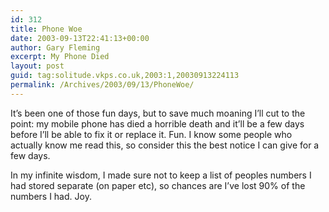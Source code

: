 ```yaml
---
id: 312
title: Phone Woe
date: 2003-09-13T22:41:13+00:00
author: Gary Fleming
excerpt: My Phone Died
layout: post
guid: tag:solitude.vkps.co.uk,2003:1,20030913224113
permalink: /Archives/2003/09/13/PhoneWoe/
---
```

It&#8217;s been one of those fun days, but to save much moaning I&#8217;ll cut to the point: my mobile phone has died a horrible death and it&#8217;ll be a few days before I&#8217;ll be able to fix it or replace it. Fun. I know some people who actually know me read this, so consider this the best notice I can give for a few days.

In my infinite wisdom, I made sure not to keep a list of peoples numbers I had stored separate (on paper etc), so chances are I&#8217;ve lost 90% of the numbers I had. Joy.